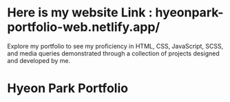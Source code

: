 # Here is my website Link : hyeonpark-portfolio-web.netlify.app/
Explore my portfolio to see my proficiency in HTML, CSS, JavaScript, SCSS, and media queries demonstrated through a collection of projects designed and developed by me.

# Hyeon Park Portfolio
